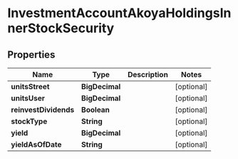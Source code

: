 

# InvestmentAccountAkoyaHoldingsInnerStockSecurity


## Properties

| Name | Type | Description | Notes |
|------------ | ------------- | ------------- | -------------|
|**unitsStreet** | **BigDecimal** |  |  [optional] |
|**unitsUser** | **BigDecimal** |  |  [optional] |
|**reinvestDividends** | **Boolean** |  |  [optional] |
|**stockType** | **String** |  |  [optional] |
|**yield** | **BigDecimal** |  |  [optional] |
|**yieldAsOfDate** | **String** |  |  [optional] |



